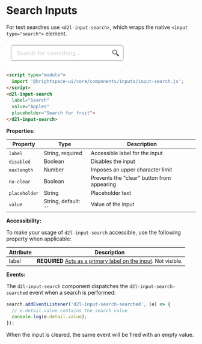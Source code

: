 # Search Inputs

For text searches use `<d2l-input-search>`, which wraps the native `<input type="search">` element.

![example screenshot of search input](../screenshots/search.gif?raw=true)

```html
<script type="module">
  import '@brightspace-ui/core/components/inputs/input-search.js';
</script>
<d2l-input-search
  label="Search"
  value="Apples"
  placeholder="Search for fruit">
</d2l-input-search>
```

**Properties:**

| Property | Type | Description |
|--|--|--|
| `label` | String, required | Accessible label for the input |
| `disabled` | Boolean | Disables the input |
| `maxlength` | Number | Imposes an upper character limit |
| `no-clear` | Boolean | Prevents the "clear" button from appearing |
| `placeholder` | String | Placeholder text |
| `value` | String, default: `''` | Value of the input |

**Accessibility:**

To make your usage of `d2l-input-search` accessible, use the following property when applicable:

| Attribute | Description |
|--|--|
| label | **REQUIRED** [Acts as a primary label on the input](https://www.w3.org/WAI/tutorials/forms/labels/). Not visible. |

**Events:**

The `d2l-input-search` component dispatches the `d2l-input-search-searched` event when a search is performed:

```javascript
search.addEventListener('d2l-input-search-searched', (e) => {
  // e.detail.value contains the search value
  console.log(e.detail.value);
});
```

When the input is cleared, the same event will be fired with an empty value.
